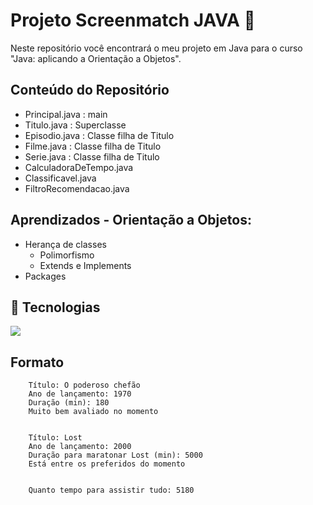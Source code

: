 <h1> Projeto Screenmatch JAVA 🚀</h1>

Neste repositório você encontrará o meu projeto em Java para o curso "Java: aplicando a Orientação a Objetos". 

## Conteúdo do Repositório 
  - Principal.java : main
  - Titulo.java : Superclasse
  - Episodio.java : Classe filha de Titulo
  - Filme.java : Classe filha de Titulo
  - Serie.java : Classe filha de Titulo
  - CalculadoraDeTempo.java
  - Classificavel.java
  - FiltroRecomendacao.java


## Aprendizados - Orientação a Objetos:

- Herança de classes
  - Polimorfismo
  - Extends e Implements
- Packages

## 🚀 Tecnologias
<div>
   <img src="https://img.shields.io/badge/Java-ED8B00?style=for-the-badge&logo=java&logoColor=white">
</div>

## Formato 
<div>
  <text>
                  
        Título: O poderoso chefão
        Ano de lançamento: 1970
        Duração (min): 180
        Muito bem avaliado no momento


        Título: Lost
        Ano de lançamento: 2000
        Duração para maratonar Lost (min): 5000
        Está entre os preferidos do momento


        Quanto tempo para assistir tudo: 5180
        
  </text> 
</div>

